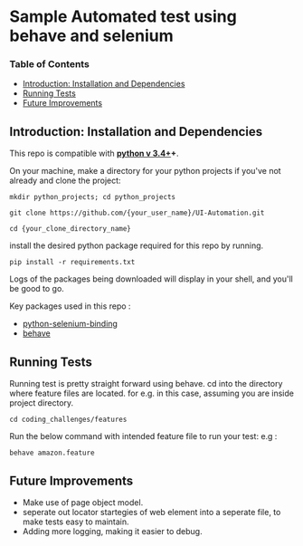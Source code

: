 Sample Automated test using behave and selenium
=============
### Table of Contents
- [Introduction: Installation and Dependencies](#introduction)
- [Running Tests](#running-tests)
- [Future Improvements](#future-improvement)


## <a name="introduction"></a>Introduction: Installation and Dependencies

This repo is compatible with **[python v 3.4+](https://www.python.org/downloads/)+**.

On your machine, make a directory for your python projects if you've not already and clone the project:
```
mkdir python_projects; cd python_projects

git clone https://github.com/{your_user_name}/UI-Automation.git

cd {your_clone_directory_name}
```

install the desired python package required for this repo by running.
```
pip install -r requirements.txt
```
Logs of the packages being downloaded will display in your shell, and you'll be good to go.

Key packages used in this repo :
- [python-selenium-binding](http://selenium-python.readthedocs.io/)
- [behave](http://pythonhosted.org/behave/)

## <a name="#running-tests"></a>Running Tests
Running test is pretty straight forward using behave.
cd into the directory where feature files are located.
for e.g. in this case, assuming you are inside project directory.
```
cd coding_challenges/features
```
Run the below command with intended feature file to run your test:
e.g :
```
behave amazon.feature
```
## <a name="#future-improvement"></a>Future Improvements

- Make use of page object model.
- seperate out locator startegies of web element into a seperate file, to make tests easy to maintain.
- Adding more logging, making it easier to debug.





